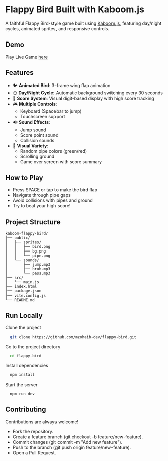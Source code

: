 # Flappy Bird Built with Kaboom.js

A faithful Flappy Bird-style game built using [Kaboom.js](https://kaboomjs.com/), featuring day/night cycles, animated sprites, and responsive controls.

## Demo

Play Live Game [here](https://smartguess.netlify.app/)

## Features

- 🐦 **Animated Bird**: 3-frame wing flap animation
- 🌞 **Day/Night Cycle**: Automatic background switching every 30 seconds
- 🎯 **Score System**: Visual digit-based display with high score tracking
- 🎮 **Multiple Controls**:
  - Keyboard (Spacebar to jump)
  - Touchscreen support
- 🔊 **Sound Effects**:
  - Jump sound
  - Score point sound
  - Collision sounds
- 🎨 **Visual Variety**:
  - Random pipe colors (green/red)
  - Scrolling ground
  - Game over screen with score summary

## How to Play

- Press SPACE or tap to make the bird flap
- Navigate through pipe gaps
- Avoid collisions with pipes and ground
- Try to beat your high score!

## Project Structure

```plaintext
kaboom-flappy-bird/
├── public/
│   ├── sprites/
│   │   ├── bird.png
│   │   ├── bg.png
│   │   └── pipe.png
│   └── sounds/
│       ├── jump.mp3
│       ├── bruh.mp3
│       └── pass.mp3
├── src/
│   └── main.js
├── index.html
├── package.json
├── vite.config.js
└── README.md
```

## Run Locally

Clone the project

```bash
  git clone https://github.com/mzohaib-dev/flappy-bird.git
```

Go to the project directory

```bash
  cd flappy-bird
```

Install dependencies

```bash
  npm install
```

Start the server

```bash
  npm run dev
```

## Contributing

Contributions are always welcome!

- Fork the repository.
- Create a feature branch (git checkout -b feature/new-feature).
- Commit changes (git commit -m "Add new feature").
- Push to the branch (git push origin feature/new-feature).
- Open a Pull Request.
